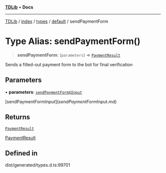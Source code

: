 [**TDLib**](../../../../../../README.md) • **Docs**

***

[TDLib](../../../../../../modules.md) / [index](../../../../../README.md) / [types](../../../README.md) / [default](../README.md) / sendPaymentForm

# Type Alias: sendPaymentForm()

> **sendPaymentForm**: (`parameters`) => [`PaymentResult`](PaymentResult-1.md)

Sends a filled-out payment form to the bot for final verification

## Parameters

• **parameters**: [`sendPaymentForm$Input`](sendPaymentForm$Input.md)

[sendPaymentForm$Input](sendPaymentForm$Input.md)

## Returns

[`PaymentResult`](PaymentResult-1.md)

[PaymentResult](PaymentResult-1.md)

## Defined in

dist/generated/types.d.ts:99701
